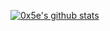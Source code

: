 
<!--
**0x5e/0x5e** is a ✨ _special_ ✨ repository because its `README.md` (this file) appears on your GitHub profile.

Here are some ideas to get you started:

- 🔭 I’m currently working on ...
- 🌱 I’m currently learning ...
- 👯 I’m looking to collaborate on ...
- 🤔 I’m looking for help with ...
- 💬 Ask me about ...
- 📫 How to reach me: ...
- 😄 Pronouns: ...
- ⚡ Fun fact: ...
-->

<a href="https://github.com/anuraghazra/github-readme-stats"><img align="center" src="https://github-readme-stats.vercel.app/api?username=0x5e&show_icons=true&include_all_commits=true&hide_border=true&hide=contribs" alt="0x5e's github stats" /></a>
